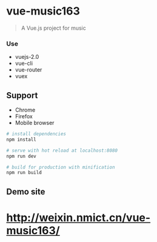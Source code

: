 # vue-music163

> A Vue.js project for music
### Use
* vuejs-2.0
* vue-cli
* vue-router
* vuex

## Support
* Chrome
* Firefox
* Mobile browser

``` bash
# install dependencies
npm install

# serve with hot reload at localhost:8080
npm run dev

# build for production with minification
npm run build
```

## Demo site

# http://weixin.nmict.cn/vue-music163/
